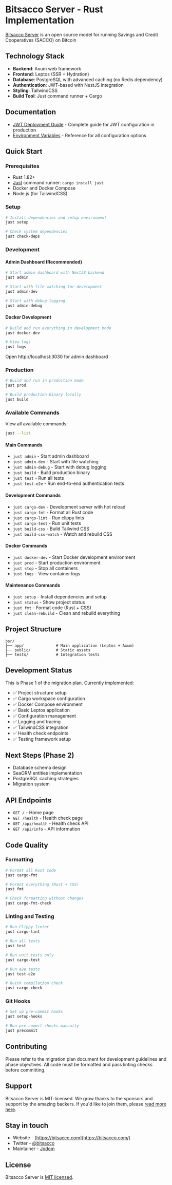 # Bitsacco Server - Rust Implementation

[Bitsacco Server](https://github.com/minmoto/bitsaccoserver) is an open source model for running Savings and Credit Cooperatives (SACCO) on Bitcoin

## Technology Stack

- **Backend**: Axum web framework
- **Frontend**: Leptos (SSR + Hydration)
- **Database**: PostgreSQL with advanced caching (no Redis dependency)
- **Authentication**: JWT-based with NestJS integration
- **Styling**: TailwindCSS
- **Build Tool**: Just command runner + Cargo

## Documentation

- [JWT Deployment Guide](docs/JWT_DEPLOYMENT_GUIDE.md) - Complete guide for JWT configuration in production
- [Environment Variables](docs/ENVIRONMENT_VARIABLES.md) - Reference for all configuration options

## Quick Start

### Prerequisites

- Rust 1.82+
- [Just](https://crates.io/crates/just) command runner: `cargo install just`
- Docker and Docker Compose
- Node.js (for TailwindCSS)

### Setup

```bash
# Install dependencies and setup environment
just setup

# Check system dependencies
just check-deps
```

### Development

#### Admin Dashboard (Recommended)
```bash
# Start admin dashboard with NestJS backend
just admin

# Start with file watching for development
just admin-dev

# Start with debug logging
just admin-debug
```

#### Docker Development
```bash
# Build and run everything in development mode
just docker-dev

# View logs
just logs
```

Open http://localhost:3030 for admin dashboard

### Production

```bash
# Build and run in production mode
just prod

# Build production binary locally
just build
```

### Available Commands

View all available commands:
```bash
just --list
```

#### Main Commands
- `just admin` - Start admin dashboard
- `just admin-dev` - Start with file watching
- `just admin-debug` - Start with debug logging
- `just build` - Build production binary
- `just test` - Run all tests
- `just test-e2e` - Run end-to-end authentication tests

#### Development Commands
- `just cargo-dev` - Development server with hot reload
- `just cargo-fmt` - Format all Rust code
- `just cargo-lint` - Run clippy lints
- `just cargo-test` - Run unit tests
- `just build-css` - Build Tailwind CSS
- `just build-css-watch` - Watch and rebuild CSS

#### Docker Commands
- `just docker-dev` - Start Docker development environment
- `just prod` - Start production environment
- `just stop` - Stop all containers
- `just logs` - View container logs

#### Maintenance Commands
- `just setup` - Install dependencies and setup
- `just status` - Show project status
- `just fmt` - Format code (Rust + CSS)
- `just clean-rebuild` - Clean and rebuild everything

## Project Structure

```
bsr/
├── app/              # Main application (Leptos + Axum)
├── public/           # Static assets
├── tests/            # Integration tests
```

## Development Status

This is Phase 1 of the migration plan. Currently implemented:

- ✅ Project structure setup
- ✅ Cargo workspace configuration
- ✅ Docker Compose environment
- ✅ Basic Leptos application
- ✅ Configuration management
- ✅ Logging and tracing
- ✅ TailwindCSS integration
- ✅ Health check endpoints
- ✅ Testing framework setup

## Next Steps (Phase 2)

- Database schema design
- SeaORM entities implementation
- PostgreSQL caching strategies
- Migration system

## API Endpoints

- `GET /` - Home page
- `GET /health` - Health check page
- `GET /api/health` - Health check API
- `GET /api/info` - API information

## Code Quality

### Formatting
```bash
# Format all Rust code
just cargo-fmt

# Format everything (Rust + CSS)
just fmt

# Check formatting without changes
just cargo-fmt-check
```

### Linting and Testing
```bash
# Run Clippy linter
just cargo-lint

# Run all tests
just test

# Run unit tests only
just cargo-test

# Run e2e tests
just test-e2e

# Quick compilation check
just cargo-check
```

### Git Hooks
```bash
# Set up pre-commit hooks
just setup-hooks

# Run pre-commit checks manually
just precommit
```

## Contributing

Please refer to the migration plan document for development guidelines and phase objectives. All code must be formatted and pass linting checks before committing.

## Support

Bitsacco Server is MIT-licensed. We grow thanks to the sponsors and support by the amazing backers. If you'd like to join them, please [read more here](https://bitsacco.com/opensource).

## Stay in touch

- Website - [https://bitsacco.com](https://bitsacco.com/)
- Twitter - [@bitsacco](https://twitter.com/bitsacco)
- Maintainer - [Jodom](https://twitter.com/okjodom)

## License

Bitsacco Server is [MIT licensed](https://github.com/minmoto/bitsaccoserver/blob/main/LICENSE).
